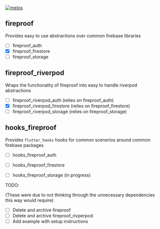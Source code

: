 [![melos](https://img.shields.io/badge/maintained%20with-melos-f700ff.svg?style=flat-square)](https://github.com/invertase/melos)

##  fireproof
Provides easy to use abstractions over common firebase libraries
- [ ] fireproof_auth
- [x] fireproof_firestore
- [ ] fireproof_storage

##  fireproof_riverpod
Wraps the functionality of fireproof into easy to handle riverpod abstractions

- [ ] fireproof_riverpod_auth (relies on fireproof_auth)
- [x] fireproof_riverpod_firestore (relies on fireproof_firestore)
- [ ] fireproof_riverpod_storage (relies on fireproof_storage)

## hooks_fireproof
Provides `flutter_hooks` hooks for common scenerios around common firebase packages
- [ ] hooks_fireproof_auth
- [ ] hooks_fireproof_firestore
- [ ] hooks_fireproof_storage (in progress)


TODO:

(These were due to not thinking through the unnecessary dependencies this way would require)
- [ ] Delete and archive fireproof
- [ ] Delete and archive fireproof_rivperpod
- [ ] Add example with setup instructions